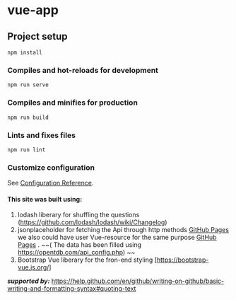 # vue-app

## Project setup
```
npm install
```

### Compiles and hot-reloads for development
```
npm run serve
```

### Compiles and minifies for production
```
npm run build
```

### Lints and fixes files
```
npm run lint
```

### Customize configuration
See [Configuration Reference](https://cli.vuejs.org/config/).

#### This site was built using: 
  1. lodash liberary for shuffling the questions (https://github.com/lodash/lodash/wiki/Changelog)
  2. jsonplaceholder for fetching the Api through http methods [GitHub Pages](https://github.com/typicode/jsonplaceholder)
     we also could have user Vue-resource for the same purpose [GitHub Pages](https://github.com/pagekit/vue-resource)
     . ~~( The data has been filled using https://opentdb.com/api_config.php) ~~
  3. Bootstrap Vue liberary for the fron-end styling [https://bootstrap-vue.js.org/]
  
  
  ***supported by:***  https://help.github.com/en/github/writing-on-github/basic-writing-and-formatting-syntax#quoting-text 

